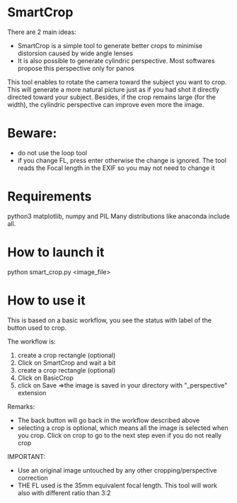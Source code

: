 # SmartCrop

There are 2 main ideas:
* SmartCrop is a simple tool to generate better crops to minimise distorsion caused by wide angle lenses
* It is also possible to generate cylindric perspective. Most softwares propose this perspective only for panos

This tool enables to rotate the camera toward the subject you want to crop.
This will generate a more natural picture just as if you had shot it directly directed toward your subject.
Besides, if the crop remains large (for the width), the cylindric perspective can improve even more the image.

# Beware:
* do not use the loop tool
* if you change FL, press enter otherwise the change is ignored. The tool reads the Focal length in the EXIF so you may not need to change it

# Requirements

python3
matplotlib, numpy and PIL
Many distributions like anaconda include all.

# How to launch it

python smart_crop.py <image_file>

# How to use it

This is based on a basic workflow, you see the status with label of the button used to crop.

The workflow is:
1. create a crop rectangle (optional)
2. Click on SmartCrop and wait a bit
3. create a crop rectangle (optional)
4. Click on BasicCrop
5. click on Save =>the image is saved in your directory with "_perspective" extension

Remarks:
* The back button will go back in the workflow described above
* selecting a crop is optional, which means all the image is selected when you crop. Click on crop to go to the next step even if you do not really crop

IMPORTANT:
* Use an original image untouched by any other cropping/perspective correction
* THE FL used is the 35mm equivalent focal length. This tool will work also with different ratio than 3:2
